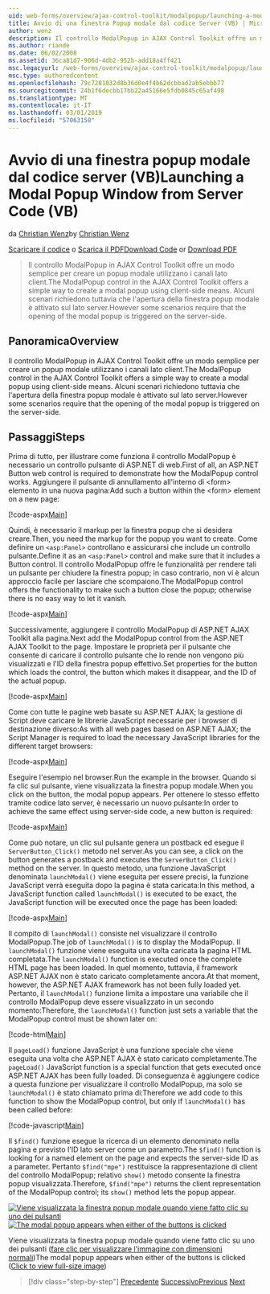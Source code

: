 ```yaml
---
uid: web-forms/overview/ajax-control-toolkit/modalpopup/launching-a-modal-popup-window-from-server-code-vb
title: Avvio di una finestra Popup modale dal codice Server (VB) | Microsoft Docs
author: wenz
description: Il controllo ModalPopup in AJAX Control Toolkit offre un modo semplice per creare un popup modale utilizzano i canali lato client. Tuttavia alcuni scenari richiedono che t...
ms.author: riande
ms.date: 06/02/2008
ms.assetid: 36ca81d7-906d-4db2-952b-add18a4ff421
msc.legacyurl: /web-forms/overview/ajax-control-toolkit/modalpopup/launching-a-modal-popup-window-from-server-code-vb
msc.type: authoredcontent
ms.openlocfilehash: 79c7281032d8b36d0e4f4b62dcbbad2ab5ebbb77
ms.sourcegitcommit: 24b1f6decbb17bb22a45166e5fdb0845c65af498
ms.translationtype: MT
ms.contentlocale: it-IT
ms.lasthandoff: 03/01/2019
ms.locfileid: "57063158"
---
```

<a name="launching-a-modal-popup-window-from-server-code-vb"></a><span data-ttu-id="27e88-104">Avvio di una finestra popup modale dal codice server (VB)</span><span class="sxs-lookup"><span data-stu-id="27e88-104">Launching a Modal Popup Window from Server Code (VB)</span></span>
====================
<span data-ttu-id="27e88-105">da [Christian Wenz](https://github.com/wenz)</span><span class="sxs-lookup"><span data-stu-id="27e88-105">by [Christian Wenz](https://github.com/wenz)</span></span>

<span data-ttu-id="27e88-106">[Scaricare il codice](http://download.microsoft.com/download/2/4/0/24052038-f942-4336-905b-b60ae56f0dd5/ModalPopup1.vb.zip) o [Scarica il PDF](http://download.microsoft.com/download/b/6/a/b6ae89ee-df69-4c87-9bfb-ad1eb2b23373/modalpopup1VB.pdf)</span><span class="sxs-lookup"><span data-stu-id="27e88-106">[Download Code](http://download.microsoft.com/download/2/4/0/24052038-f942-4336-905b-b60ae56f0dd5/ModalPopup1.vb.zip) or [Download PDF](http://download.microsoft.com/download/b/6/a/b6ae89ee-df69-4c87-9bfb-ad1eb2b23373/modalpopup1VB.pdf)</span></span>

> <span data-ttu-id="27e88-107">Il controllo ModalPopup in AJAX Control Toolkit offre un modo semplice per creare un popup modale utilizzano i canali lato client.</span><span class="sxs-lookup"><span data-stu-id="27e88-107">The ModalPopup control in the AJAX Control Toolkit offers a simple way to create a modal popup using client-side means.</span></span> <span data-ttu-id="27e88-108">Alcuni scenari richiedono tuttavia che l'apertura della finestra popup modale è attivato sul lato server.</span><span class="sxs-lookup"><span data-stu-id="27e88-108">However some scenarios require that the opening of the modal popup is triggered on the server-side.</span></span>


## <a name="overview"></a><span data-ttu-id="27e88-109">Panoramica</span><span class="sxs-lookup"><span data-stu-id="27e88-109">Overview</span></span>

<span data-ttu-id="27e88-110">Il controllo ModalPopup in AJAX Control Toolkit offre un modo semplice per creare un popup modale utilizzano i canali lato client.</span><span class="sxs-lookup"><span data-stu-id="27e88-110">The ModalPopup control in the AJAX Control Toolkit offers a simple way to create a modal popup using client-side means.</span></span> <span data-ttu-id="27e88-111">Alcuni scenari richiedono tuttavia che l'apertura della finestra popup modale è attivato sul lato server.</span><span class="sxs-lookup"><span data-stu-id="27e88-111">However some scenarios require that the opening of the modal popup is triggered on the server-side.</span></span>

## <a name="steps"></a><span data-ttu-id="27e88-112">Passaggi</span><span class="sxs-lookup"><span data-stu-id="27e88-112">Steps</span></span>

<span data-ttu-id="27e88-113">Prima di tutto, per illustrare come funziona il controllo ModalPopup è necessario un controllo pulsante di ASP.NET di web.</span><span class="sxs-lookup"><span data-stu-id="27e88-113">First of all, an ASP.NET Button web control is required to demonstrate how the ModalPopup control works.</span></span> <span data-ttu-id="27e88-114">Aggiungere il pulsante di annullamento all'interno di &lt;form&gt; elemento in una nuova pagina:</span><span class="sxs-lookup"><span data-stu-id="27e88-114">Add such a button within the &lt;form&gt; element on a new page:</span></span>

[!code-aspx[Main](launching-a-modal-popup-window-from-server-code-vb/samples/sample1.aspx)]

<span data-ttu-id="27e88-115">Quindi, è necessario il markup per la finestra popup che si desidera creare.</span><span class="sxs-lookup"><span data-stu-id="27e88-115">Then, you need the markup for the popup you want to create.</span></span> <span data-ttu-id="27e88-116">Come definire un `<asp:Panel>` controllano e assicurarsi che include un controllo pulsante.</span><span class="sxs-lookup"><span data-stu-id="27e88-116">Define it as an `<asp:Panel>` control and make sure that it includes a Button control.</span></span> <span data-ttu-id="27e88-117">Il controllo ModalPopup offre le funzionalità per rendere tali un pulsante per chiudere la finestra popup; in caso contrario, non vi è alcun approccio facile per lasciare che scompaiono.</span><span class="sxs-lookup"><span data-stu-id="27e88-117">The ModalPopup control offers the functionality to make such a button close the popup; otherwise there is no easy way to let it vanish.</span></span>

[!code-aspx[Main](launching-a-modal-popup-window-from-server-code-vb/samples/sample2.aspx)]

<span data-ttu-id="27e88-118">Successivamente, aggiungere il controllo ModalPopup di ASP.NET AJAX Toolkit alla pagina.</span><span class="sxs-lookup"><span data-stu-id="27e88-118">Next add the ModalPopup control from the ASP.NET AJAX Toolkit to the page.</span></span> <span data-ttu-id="27e88-119">Impostare le proprietà per il pulsante che consente di caricare il controllo pulsante che lo rende non vengono più visualizzati e l'ID della finestra popup effettivo.</span><span class="sxs-lookup"><span data-stu-id="27e88-119">Set properties for the button which loads the control, the button which makes it disappear, and the ID of the actual popup.</span></span>

[!code-aspx[Main](launching-a-modal-popup-window-from-server-code-vb/samples/sample3.aspx)]

<span data-ttu-id="27e88-120">Come con tutte le pagine web basate su ASP.NET AJAX; la gestione di Script deve caricare le librerie JavaScript necessarie per i browser di destinazione diverso:</span><span class="sxs-lookup"><span data-stu-id="27e88-120">As with all web pages based on ASP.NET AJAX; the Script Manager is required to load the necessary JavaScript libraries for the different target browsers:</span></span>

[!code-aspx[Main](launching-a-modal-popup-window-from-server-code-vb/samples/sample4.aspx)]

<span data-ttu-id="27e88-121">Eseguire l'esempio nel browser.</span><span class="sxs-lookup"><span data-stu-id="27e88-121">Run the example in the browser.</span></span> <span data-ttu-id="27e88-122">Quando si fa clic sul pulsante, viene visualizzata la finestra popup modale.</span><span class="sxs-lookup"><span data-stu-id="27e88-122">When you click on the button, the modal popup appears.</span></span> <span data-ttu-id="27e88-123">Per ottenere lo stesso effetto tramite codice lato server, è necessario un nuovo pulsante:</span><span class="sxs-lookup"><span data-stu-id="27e88-123">In order to achieve the same effect using server-side code, a new button is required:</span></span>

[!code-aspx[Main](launching-a-modal-popup-window-from-server-code-vb/samples/sample5.aspx)]

<span data-ttu-id="27e88-124">Come può notare, un clic sul pulsante genera un postback ed esegue il `ServerButton_Click()` metodo nel server.</span><span class="sxs-lookup"><span data-stu-id="27e88-124">As you can see, a click on the button generates a postback and executes the `ServerButton_Click()` method on the server.</span></span> <span data-ttu-id="27e88-125">In questo metodo, una funzione JavaScript denominata `launchModal()` viene eseguita per essere precisi, la funzione JavaScript verrà eseguita dopo la pagina è stata caricata:</span><span class="sxs-lookup"><span data-stu-id="27e88-125">In this method, a JavaScript function called `launchModal()` is executed to be exact, the JavaScript function will be executed once the page has been loaded:</span></span>

[!code-aspx[Main](launching-a-modal-popup-window-from-server-code-vb/samples/sample6.aspx)]

<span data-ttu-id="27e88-126">Il compito di `launchModal()` consiste nel visualizzare il controllo ModalPopup.</span><span class="sxs-lookup"><span data-stu-id="27e88-126">The job of `launchModal()` is to display the ModalPopup.</span></span> <span data-ttu-id="27e88-127">Il `launchModal()` funzione viene eseguita una volta caricata la pagina HTML completata.</span><span class="sxs-lookup"><span data-stu-id="27e88-127">The `launchModal()` function is executed once the complete HTML page has been loaded.</span></span> <span data-ttu-id="27e88-128">In quel momento, tuttavia, il framework ASP.NET AJAX non è stato caricato completamente ancora.</span><span class="sxs-lookup"><span data-stu-id="27e88-128">At that moment, however, the ASP.NET AJAX framework has not been fully loaded yet.</span></span> <span data-ttu-id="27e88-129">Pertanto, il `launchModal()` funzione limita a impostare una variabile che il controllo ModalPopup deve essere visualizzato in un secondo momento:</span><span class="sxs-lookup"><span data-stu-id="27e88-129">Therefore, the `launchModal()` function just sets a variable that the ModalPopup control must be shown later on:</span></span>

[!code-html[Main](launching-a-modal-popup-window-from-server-code-vb/samples/sample7.html)]

<span data-ttu-id="27e88-130">Il `pageLoad()` funzione JavaScript è una funzione speciale che viene eseguita una volta che ASP.NET AJAX è stato caricato completamente.</span><span class="sxs-lookup"><span data-stu-id="27e88-130">The `pageLoad()` JavaScript function is a special function that gets executed once ASP.NET AJAX has been fully loaded.</span></span> <span data-ttu-id="27e88-131">Di conseguenza è aggiungere codice a questa funzione per visualizzare il controllo ModalPopup, ma solo se `launchModal()` è stato chiamato prima di:</span><span class="sxs-lookup"><span data-stu-id="27e88-131">Therefore we add code to this function to show the ModalPopup control, but only if `launchModal()` has been called before:</span></span>

[!code-javascript[Main](launching-a-modal-popup-window-from-server-code-vb/samples/sample8.js)]

<span data-ttu-id="27e88-132">Il `$find()` funzione esegue la ricerca di un elemento denominato nella pagina e previsto l'ID lato server come un parametro.</span><span class="sxs-lookup"><span data-stu-id="27e88-132">The `$find()` function is looking for a named element on the page and expects the server-side ID as a parameter.</span></span> <span data-ttu-id="27e88-133">Pertanto `$find("mpe")` restituisce la rappresentazione di client del controllo ModalPopup; relativo `show()` metodo consente la finestra popup visualizzata.</span><span class="sxs-lookup"><span data-stu-id="27e88-133">Therefore, `$find("mpe")` returns the client representation of the ModalPopup control; its `show()` method lets the popup appear.</span></span>


<span data-ttu-id="27e88-134">[![Viene visualizzata la finestra popup modale quando viene fatto clic su uno dei pulsanti](launching-a-modal-popup-window-from-server-code-vb/_static/image2.png)](launching-a-modal-popup-window-from-server-code-vb/_static/image1.png)</span><span class="sxs-lookup"><span data-stu-id="27e88-134">[![The modal popup appears when either of the buttons is clicked](launching-a-modal-popup-window-from-server-code-vb/_static/image2.png)](launching-a-modal-popup-window-from-server-code-vb/_static/image1.png)</span></span>

<span data-ttu-id="27e88-135">Viene visualizzata la finestra popup modale quando viene fatto clic su uno dei pulsanti ([fare clic per visualizzare l'immagine con dimensioni normali](launching-a-modal-popup-window-from-server-code-vb/_static/image3.png))</span><span class="sxs-lookup"><span data-stu-id="27e88-135">The modal popup appears when either of the buttons is clicked ([Click to view full-size image](launching-a-modal-popup-window-from-server-code-vb/_static/image3.png))</span></span>

> [!div class="step-by-step"]
> <span data-ttu-id="27e88-136">[Precedente](positioning-a-modalpopup-cs.md)
> [Successivo](using-modalpopup-with-a-repeater-control-vb.md)</span><span class="sxs-lookup"><span data-stu-id="27e88-136">[Previous](positioning-a-modalpopup-cs.md)
[Next](using-modalpopup-with-a-repeater-control-vb.md)</span></span>
